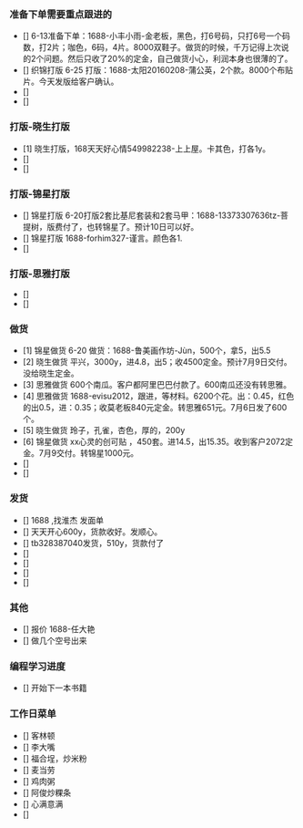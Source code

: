 ### 准备下单需要重点跟进的
- [] 6-13准备下单：1688-小丰小雨-金老板，黑色，打6号码，只打6号一个码数，打2片；咖色，6码，4片。8000双鞋子。做货的时候，千万记得上次说的2个问题。然后只收了20%的定金，自己做货小心，利润本身也很薄的了。
- [] 织锦打版 6-25 打版：1688-太阳20160208-蒲公英，2个款。8000个布贴片。今天发版给客户确认。
- []
- []


### 打版-晓生打版
- [1] 晓生打版，168天天好心情549982238-上上屋。卡其色，打各1y。
- [] 
- [] 

### 打版-锦星打版
- [] 锦星打版 6-20打版2套比基尼套装和2套马甲：1688-13373307636tz-菩提树，版费付了，也转锦星了。预计10日可以好。
- [] 锦星打版 1688-forhim327-谨言。颜色各1.
- []


### 打版-思雅打版
- [] 
- [] 

### 做货
- [1] 锦星做货 6-20 做货：1688-鲁美画作坊-Jùn，500个，拿5，出5.5
- [2] 晓生做货 平兴，3000y，进4.8，出5；收4500定金。预计7月9日交付。没给晓生定金。
- [3] 思雅做货 600个南瓜。客户都阿里巴巴付款了。600南瓜还没有转思雅。
- [4] 思雅做货 1688-evisu2012，跟进，等材料。6200个花。出：0.45，红色的出0.5，进：0.35；收莫老板840元定金。转思雅651元。7月6日发了600个。
- [5] 晓生做货 玲子，孔雀，杏色，厚的，200y
- [6] 锦星做货 xx心灵的创可贴 ，450套。进14.5，出15.35。收到客户2072定金。7月9交付。转锦星1000元。
- []
- []


### 发货
- [] 1688 ,找淮杰 发面单
- [] 天天开心600y，货款收好。发顺心。
- [] tb328387040发货，510y，货款付了
- []
- []
- []
- []




### 其他
- [] 报价 1688-任大艳
- [] 做几个空号出来


### 编程学习进度
- [] 开始下一本书籍




### 工作日菜单
- [] 客林顿
- [] 李大嘴
- [] 福合埕，炒米粉
- [] 麦当劳
- [] 鸡肉粥
- [] 阿俊炒粿条
- [] 心满意满
- [] 

